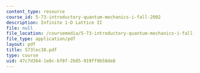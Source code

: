 ```yaml
---
content_type: resource
course_id: 5-73-introductory-quantum-mechanics-i-fall-2002
description: Infinite 1-D Lattice II
file: null
file_location: /coursemedia/5-73-introductory-quantum-mechanics-i-fall-2002/47c7d3641e8cbf8f2b85919ff9b58de8_573lec38.pdf
file_type: application/pdf
layout: pdf
title: 573lec38.pdf
type: course
uid: 47c7d364-1e8c-bf8f-2b85-919ff9b58de8
---
```

